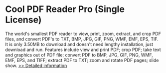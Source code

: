 # Cool PDF Reader Pro (Single License)
The world's smallest PDF reader to view, print, zoom, extract, and crop PDF files, and convert PDF's to TXT, BMP, JPG, GIF, PNG, WMF, EMF, EPS, TIF. It is only 3.50MB to download and doesn't need lengthy installation, just download and run. Features include view and print PDF; crop PDF; take text and graphics out of PDF file; convert PDF to BMP, JPG, GIF, PNG, WMF, EMF, EPS, and TIFF; extract PDF to TXT; zoom and rotate PDF pages; slide show.
[>> Detailed information](https://secure.shareit.com/shareit/product.html?productid=300028509&affiliateid=200057808)